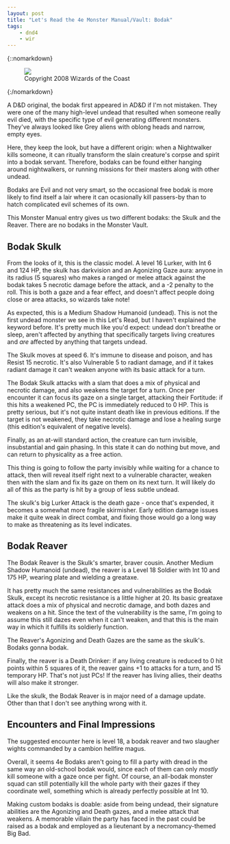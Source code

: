 ```yaml
---
layout: post
title: "Let's Read the 4e Monster Manual/Vault: Bodak"
tags:
    - dnd4
    - wir
---
```


{::nomarkdown}
<figure class="center">
  <img src="{{ "/assets/wir-mm-4e-bodak.png" | absolute_url }}"/>
  <figcaption>
    Copyright 2008 Wizards of the Coast
  </figcaption>
</figure>
{:/nomarkdown}


A D&D original, the bodak first appeared in AD&D if I'm not mistaken. They were
one of the many high-level undead that resulted when someone really evil died,
with the specific type of evil generating different monsters. They've always
looked like Grey aliens with oblong heads and narrow, empty eyes.

Here, they keep the look, but have a different origin: when a Nightwalker kills
someone, it can ritually transform the slain creature's corpse and spirit into a
bodak servant. Therefore, bodaks can be found either hanging around
nightwalkers, or running missions for their masters along with other undead.

Bodaks are Evil and not very smart, so the occasional free bodak is more likely
to find itself a lair where it can ocasionally kill passers-by than to hatch
complicated evil schemes of its own.

This Monster Manual entry gives us two different bodaks: the Skulk and the
Reaver. There are no bodaks in the Monster Vault.

## Bodak Skulk

From the looks of it, this is the classic model. A level 16 Lurker, with Int 6
and 124 HP, the skulk has darkvision and an Agonizing Gaze aura: anyone in its
radius (5 squares) who makes a ranged or melee attack against the bodak takes 5
necrotic damage before the attack, and a -2 penalty to the roll. This is both a
gaze and a fear effect, and doesn't affect people doing close or area attacks,
so wizards take note!

As expected, this is a Medium Shadow Humanoid (undead). This is not the first
undead monster we see in this Let's Read, but I haven't explained the keyword
before. It's pretty much like you'd expect: undead don't breathe or sleep,
aren't affected by anything that specifically targets living creatures and _are_
affected by anything that targets undead.

The Skulk moves at speed 6. It's immune to disease and poison, and has Resist 15
necrotic. It's also Vulnerable 5 to radiant damage, and if it takes radiant
damage it can't weaken anyone with its basic attack for a turn.

The Bodak Skulk attacks with a slam that does a mix of physical and necrotic
damage, and also weakens the target for a turn. Once per encounter it can focus
its gaze on a single target, attacking their Fortitude: if this hits a weakened
PC, the PC is immediately reduced to 0 HP. This is pretty serious, but it's not
quite instant death like in previous editions. If the target is not weakened,
they take necrotic damage and lose a healing surge (this edition's equivalent of
negative levels).

Finally, as an at-will standard action, the creature can turn invisible,
insubstantial and gain phasing. In this state it can do nothing but move, and
can return to physicality as a free action.

This thing is going to follow the party invisibly while waiting for a chance to
attack, then will reveal itself right next to a vulnerable character, weaken
then with the slam and fix its gaze on them on its next turn. It will likely do
all of this as the party is hit by a group of less subtle undead.

The skulk's big Lurker Attack is the death gaze - once that's expended, it
becomes a somewhat more fragile skirmisher. Early edition damage issues make it
quite weak in direct combat, and fixing those would go a long way to make as
threatening as its level indicates.


## Bodak Reaver

The Bodak Reaver is the Skulk's smarter, braver cousin. Another Medium Shadow
Humanoid (undead), the reaver is a Level 18 Soldier with Int 10 and 175 HP,
wearing plate and wielding a greataxe.

It has pretty much the same resistances and vulnerabilities as the Bodak Skulk,
except its necrotic resistance is a little higher at 20. Its basic greataxe
attack does a mix of physical and necrotic damage, and both dazes and weakens on
a hit. Since the text of the vulnerability is the same, I'm going to assume this
still dazes even when it can't weaken, and that this is the main way in which it
fulfills its soldierly function.

The Reaver's Agonizing and Death Gazes are the same as the skulk's. Bodaks gonna
bodak.

Finally, the reaver is a Death Drinker: if any living creature is reduced to 0
hit points within 5 squares of it, the reaver gains +1 to attacks for a turn,
and 15 temporary HP. That's not just PCs! If the reaver has living allies, their
deaths will also make it stronger.

Like the skulk, the Bodak Reaver is in major need of a damage update. Other than
that I don't see anything wrong with it.

## Encounters and Final Impressions

The suggested encounter here is level 18, a bodak reaver and two slaugher wights
commanded by a cambion hellfire magus.

Overall, it seems 4e Bodaks aren't going to fill a party with dread in the same
way an old-school bodak would, since each of them can only _mostly_ kill someone
with a gaze once per fight. Of course, an all-bodak monster squad can still
potentially kill the whole party with their gazes if they coordinate well,
something which is already perfectly possible at Int 10.

Making custom bodaks is doable: aside from being undead, their signature
abilities are the Agonizing and Death gazes, and a melee attack that weakens. A
memorable villain the party has faced in the past could be raised as a bodak and
employed as a lieutenant by a necromancy-themed Big Bad.
